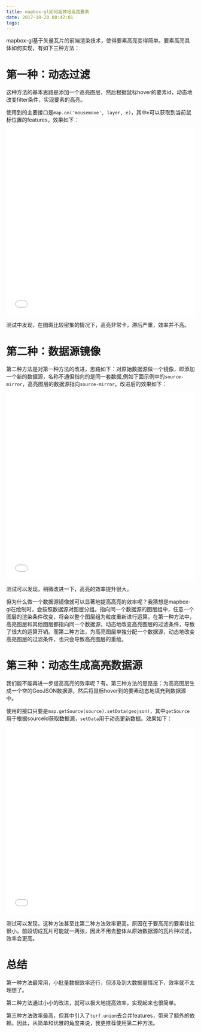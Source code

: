 ```yaml
---
title: mapbox-gl如何高效地高亮要素
date: 2017-10-20 08:42:01
tags:
---
```


mapbox-gl基于矢量瓦片的前端渲染技术，使得要素高亮变得简单。要素高亮具体如何实现，有如下三种方法：

# 第一种：动态过滤

这种方法的基本思路是添加一个高亮图层，然后根据鼠标hover的要素id，动态地改变filter条件，实现要素的高亮。

使用到的主要接口是`map.on('mousemove', layer, e)`，其中`e`可以获取到当前鼠标位置的features，效果如下：

<iframe width="100%" height="500" src="//jsfiddle.net/jingsam/f3au0qLo/2/embedded/result,js,html,css" frameborder="0"></iframe>

测试中发现，在图斑比较密集的情况下，高亮非常卡，滞后严重，效率并不高。


# 第二种：数据源镜像

第二种方法是对第一种方法的改进，思路如下：对原始数据源做一个镜像，即添加一个新的数据源，名称不通但指向的是同一套数据,例如下面示例中的`source-mirror`，高亮图层的数据源指向`source-mirror`。改进后的效果如下：

<iframe width="100%" height="500" src="//jsfiddle.net/jingsam/rj16bqa4/1/embedded/result,js,html,css" frameborder="0"></iframe>

测试可以发现，稍微改进一下，高亮的效率提升很大。

但为什么做一个数据源镜像就可以显著地提高高亮的效率呢？我猜想是mapbox-gl在绘制时，会按照数据源对图层分组。指向同一个数据源的图层组中，任意一个图层的渲染条件改变，将会以整个图层组为粒度重新进行运算。在第一种方法中，高亮图层和其他图层都指向同一个数据源，动态地改变高亮图层的过滤条件，导致了很大的运算开销。而第二种方法，为高亮图层单独分配一个数据源，动态地改变高亮图层的过滤条件，也只会导致高亮图层的重绘。

# 第三种：动态生成高亮数据源

我们能不能再进一步提高高亮的效率呢？有。第三种方法的思路是：为高亮图层生成一个空的GeoJSON数据源，然后将鼠标hover到的要素动态地填充到数据源中。

使用的接口只要是`map.getSource(source).setData(geojson)`，其中`getSource`用于根据sourceId获取数据源，`setData`用于动态更新数据。效果如下：

<iframe width="100%" height="500" src="//jsfiddle.net/jingsam/ykoyet0w/3/embedded/result,js,html,css" frameborder="0"></iframe>

测试可以发现，这种方法甚至比第二种方法效率更高。原因在于要高亮的要素往往很小，前段切成瓦片可能就一两张，因此不用去整体从原始数据源的瓦片种过滤，效率会更高。


# 总结

第一种方法最常用，小批量数据效率还行，但涉及到大数据量情况下，效率就不太理想了。

第二种方法通过小小的改进，就可以极大地提高效率，实现起来也很简单。

第三种方法效率最高，但其中引入了`turf.union`去合并features，带来了额外的依赖。因此，从简单和优雅的角度来说，我更推荐使用第二种方法。


